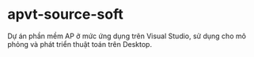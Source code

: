 # apvt-source-soft

Dự án phần mềm AP ở mức ứng dụng trên Visual Studio, sử dụng cho mô phỏng và phát triển thuật toán trên Desktop.
